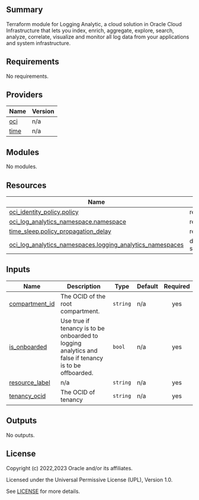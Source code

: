 ## Summary
Terraform module for Logging Analytic, a cloud solution in 
Oracle Cloud Infrastructure that lets you index, enrich, 
aggregate, explore, search, analyze, correlate, visualize and monitor 
all log data from your applications and system infrastructure.


<!-- BEGIN_TF_DOCS -->
## Requirements

No requirements.

## Providers

| Name | Version |
|------|---------|
| <a name="provider_oci"></a> [oci](#provider\_oci) | n/a |
| <a name="provider_time"></a> [time](#provider\_time) | n/a |

## Modules

No modules.

## Resources

| Name | Type |
|------|------|
| [oci_identity_policy.policy](https://registry.terraform.io/providers/oracle/oci/latest/docs/resources/identity_policy) | resource |
| [oci_log_analytics_namespace.namespace](https://registry.terraform.io/providers/oracle/oci/latest/docs/resources/log_analytics_namespace) | resource |
| [time_sleep.policy_propagation_delay](https://registry.terraform.io/providers/hashicorp/time/latest/docs/resources/sleep) | resource |
| [oci_log_analytics_namespaces.logging_analytics_namespaces](https://registry.terraform.io/providers/oracle/oci/latest/docs/data-sources/log_analytics_namespaces) | data source |

## Inputs

| Name | Description | Type | Default | Required |
|------|-------------|------|---------|:--------:|
| <a name="input_compartment_id"></a> [compartment\_id](#input\_compartment\_id) | The OCID of the root compartment. | `string` | n/a | yes |
| <a name="input_is_onboarded"></a> [is\_onboarded](#input\_is\_onboarded) | Use true if tenancy is to be onboarded to logging analytics and false if tenancy is to be offboarded. | `bool` | n/a | yes |
| <a name="input_resource_label"></a> [resource\_label](#input\_resource\_label) | n/a | `string` | n/a | yes |
| <a name="input_tenancy_ocid"></a> [tenancy\_ocid](#input\_tenancy\_ocid) | The OCID of tenancy | `string` | n/a | yes |

## Outputs

No outputs.
<!-- END_TF_DOCS -->

## License

Copyright (c) 2022,2023 Oracle and/or its affiliates.

Licensed under the Universal Permissive License (UPL), Version 1.0.

See [LICENSE](./LICENSE) for more details.
